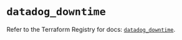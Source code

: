 # `datadog_downtime`

Refer to the Terraform Registry for docs: [`datadog_downtime`](https://registry.terraform.io/providers/datadog/datadog/3.66.0/docs/resources/downtime).

